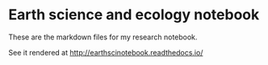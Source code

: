 # Earth science and ecology notebook

These are the markdown files for my research notebook.

See it rendered at <http://earthscinotebook.readthedocs.io/>
